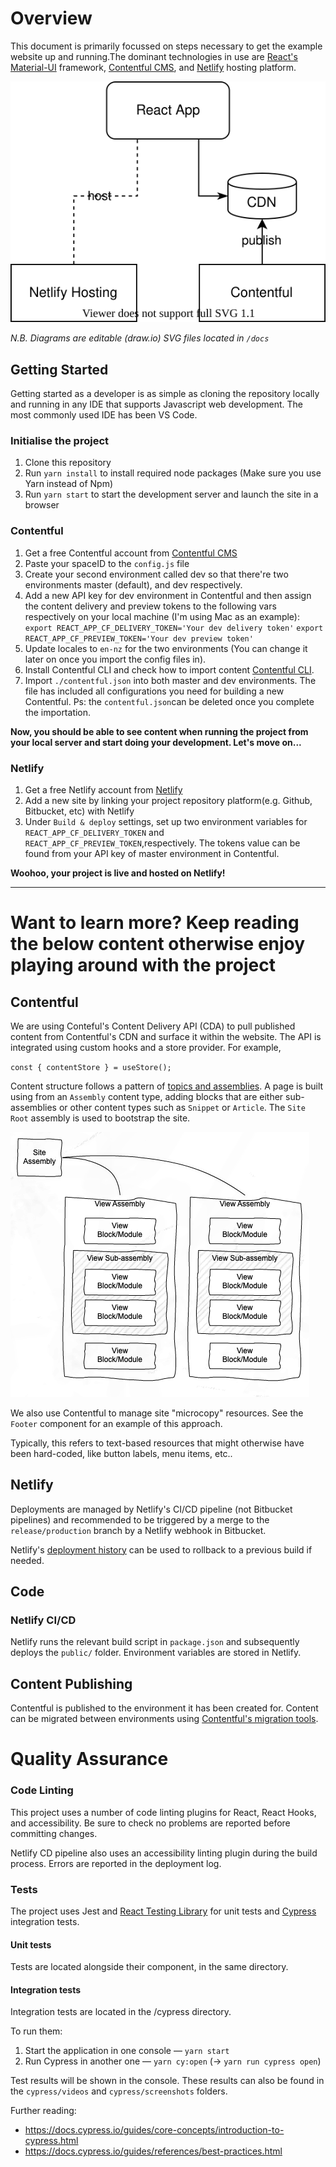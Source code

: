# Overview #

This document is primarily focussed on steps necessary to get the example website up and running.The dominant technologies in use are [React's Material-UI](https://material-ui.com) framework, 
[Contentful CMS](https://www.contentful.com), and [Netlify](https://www.netlify.com) hosting platform.

![Overview](./docs/architecture.svg)

_N.B. Diagrams are editable (draw.io) SVG files located in `/docs`_

## Getting Started ##

Getting started as a developer is as simple as cloning the repository locally and running in any IDE that supports Javascript web development. The most commonly used IDE has been VS Code.

### Initialise the project ###

1. Clone this repository 
2. Run `yarn install` to install required node packages (Make sure you use Yarn instead of Npm)
3. Run `yarn start` to start the development server and launch the site in a browser

### Contentful ###

1. Get a free Contentful account from [Contentful CMS](https://www.contentful.com)
2. Paste your spaceID to the `config.js` file
3. Create your second environment called dev so that there're two environments master (default), and dev respectively. 
4. Add a new API key for dev environment in Contentful and then assign the content delivery and preview tokens to the following vars respectively on your local machine (I'm using Mac as an example):
   `export REACT_APP_CF_DELIVERY_TOKEN='Your dev delivery token'`
   `export REACT_APP_CF_PREVIEW_TOKEN='Your dev preview token'`
5. Update locales to `en-nz` for the two environments (You can change it later on once you import the config files in).
6. Install Contentful CLI and check how to import content [Contentful CLI](https://www.contentful.com/developers/docs/tutorials/cli/import-and-export/).
7. Import `./contentful.json` into both master and dev environments. The file has included all configurations you need for building a new Contentful. Ps: the `contentful.json`can be deleted once you complete the importation.

**Now, you should be able to see content when running the project from your local server and start doing your development. Let's move on...**

### Netlify ###

1. Get a free Netlify account from [Netlify](https://www.netlify.com)
2. Add a new site by linking your project repository platform(e.g. Github, Bitbucket, etc) with Netlify
3. Under `Build & deploy` settings, set up two environment variables for `REACT_APP_CF_DELIVERY_TOKEN` and `REACT_APP_CF_PREVIEW_TOKEN`,respectively. The tokens value can be found from your API key of master environment in Contentful.

**Woohoo, your project is live and hosted on Netlify!**

--------------------------------------------------------

# Want to learn more? Keep reading the below content otherwise enjoy playing around with the project #

## Contentful

We are using Conteful's Content Delivery API (CDA) to pull published content from Contentful's CDN and surface it within the 
website. The API is integrated using custom hooks and a store provider. For example,

`const { contentStore } = useStore();`

Content structure follows a pattern of [topics and assemblies](https://www.contentful.com/help/topics-and-assemblies/). A page is built using  from an `Assembly` content type, adding blocks that are either sub-assemblies or other content types such as `Snippet` or `Article`. The `Site Root` assembly is used to bootstrap the site.

![Model](./docs/contentmodel.png)

We also use Contentful to manage site "microcopy" resources. See the `Footer` component for an example of this approach.

Typically, this refers to text-based resources that might otherwise have been hard-coded, like button labels, menu items, etc..

## Netlify

Deployments are managed by Netlify's CI/CD pipeline (not Bitbucket pipelines) and recommended to be triggered by a merge to the `release/production` branch by a Netlify webhook in Bitbucket.

Netlify's [deployment history](https://app.netlify.com/sites/cop-develop/deploys) can be used to rollback to a previous build if needed.


## Code

### Netlify CI/CD

Netlify runs the relevant build script in `package.json` and subsequently deploys the `public/` folder. Environment variables are stored in Netlify.

## Content Publishing

Contentful is published to the environment it has been created for. Content can be migrated between environments using [Contentful's migration tools](https://github.com/contentful/contentful-migration/blob/master/README.md#reference-documentation).

# Quality Assurance

### Code Linting

This project uses a number of code linting plugins for React, React Hooks, and accessibility. Be sure to check no problems are reported before committing changes. 

Netlify CD pipeline also uses an accessibility linting plugin during the build process. Errors are reported in the deployment log.

### Tests

The project uses Jest and [React Testing Library](https://reactjs.org/docs/testing-recipes.html) for unit tests and [Cypress](https://www.cypress.io) integration tests.

#### Unit tests
Tests are located alongside their component, in the same directory. 

#### Integration tests
Integration tests are located in the /cypress directory.

 To run them:
  1. Start the application in one console — `yarn start`
  2. Run Cypress in another one — `yarn cy:open` (-> `yarn run cypress open`)

Test results will be shown in the console. These results can also be found in the `cypress/videos` and `cypress/screenshots` folders.

Further reading: 
  - https://docs.cypress.io/guides/core-concepts/introduction-to-cypress.html
  - https://docs.cypress.io/guides/references/best-practices.html
